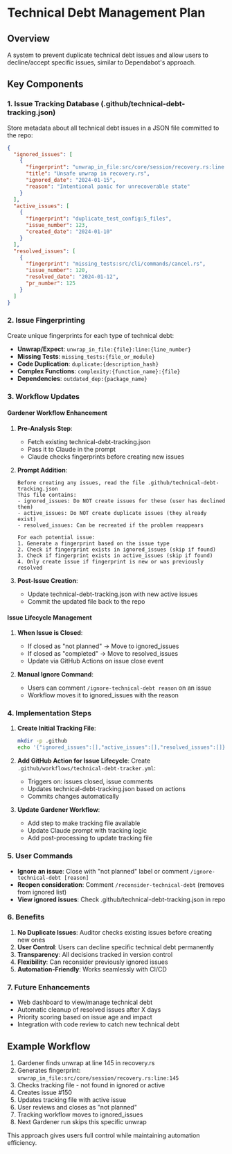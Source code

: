 # Technical Debt Management Plan

## Overview

A system to prevent duplicate technical debt issues and allow users to decline/accept specific issues, similar to Dependabot's approach.

## Key Components

### 1. Issue Tracking Database (.github/technical-debt-tracking.json)

Store metadata about all technical debt issues in a JSON file committed to the repo:

```json
{
  "ignored_issues": [
    {
      "fingerprint": "unwrap_in_file:src/core/session/recovery.rs:line:145",
      "title": "Unsafe unwrap in recovery.rs",
      "ignored_date": "2024-01-15",
      "reason": "Intentional panic for unrecoverable state"
    }
  ],
  "active_issues": [
    {
      "fingerprint": "duplicate_test_config:5_files",
      "issue_number": 123,
      "created_date": "2024-01-10"
    }
  ],
  "resolved_issues": [
    {
      "fingerprint": "missing_tests:src/cli/commands/cancel.rs",
      "issue_number": 120,
      "resolved_date": "2024-01-12",
      "pr_number": 125
    }
  ]
}
```

### 2. Issue Fingerprinting

Create unique fingerprints for each type of technical debt:
- **Unwrap/Expect**: `unwrap_in_file:{file}:line:{line_number}`
- **Missing Tests**: `missing_tests:{file_or_module}`
- **Code Duplication**: `duplicate:{description_hash}`
- **Complex Functions**: `complexity:{function_name}:{file}`
- **Dependencies**: `outdated_dep:{package_name}`

### 3. Workflow Updates

#### Gardener Workflow Enhancement

1. **Pre-Analysis Step**: 
   - Fetch existing technical-debt-tracking.json
   - Pass it to Claude in the prompt
   - Claude checks fingerprints before creating new issues

2. **Prompt Addition**:
   ```
   Before creating any issues, read the file .github/technical-debt-tracking.json
   This file contains:
   - ignored_issues: Do NOT create issues for these (user has declined them)
   - active_issues: Do NOT create duplicate issues (they already exist)
   - resolved_issues: Can be recreated if the problem reappears
   
   For each potential issue:
   1. Generate a fingerprint based on the issue type
   2. Check if fingerprint exists in ignored_issues (skip if found)
   3. Check if fingerprint exists in active_issues (skip if found)
   4. Only create issue if fingerprint is new or was previously resolved
   ```

3. **Post-Issue Creation**:
   - Update technical-debt-tracking.json with new active issues
   - Commit the updated file back to the repo

#### Issue Lifecycle Management

1. **When Issue is Closed**:
   - If closed as "not planned" → Move to ignored_issues
   - If closed as "completed" → Move to resolved_issues
   - Update via GitHub Actions on issue close event

2. **Manual Ignore Command**:
   - Users can comment `/ignore-technical-debt reason` on an issue
   - Workflow moves it to ignored_issues with the reason

### 4. Implementation Steps

1. **Create Initial Tracking File**:
   ```bash
   mkdir -p .github
   echo '{"ignored_issues":[],"active_issues":[],"resolved_issues":[]}' > .github/technical-debt-tracking.json
   ```

2. **Add GitHub Action for Issue Lifecycle**:
   Create `.github/workflows/technical-debt-tracker.yml`:
   - Triggers on: issues closed, issue comments
   - Updates technical-debt-tracking.json based on actions
   - Commits changes automatically

3. **Update Gardener Workflow**:
   - Add step to make tracking file available
   - Update Claude prompt with tracking logic
   - Add post-processing to update tracking file

### 5. User Commands

- **Ignore an issue**: Close with "not planned" label or comment `/ignore-technical-debt [reason]`
- **Reopen consideration**: Comment `/reconsider-technical-debt` (removes from ignored list)
- **View ignored issues**: Check .github/technical-debt-tracking.json in repo

### 6. Benefits

1. **No Duplicate Issues**: Auditor checks existing issues before creating new ones
2. **User Control**: Users can decline specific technical debt permanently
3. **Transparency**: All decisions tracked in version control
4. **Flexibility**: Can reconsider previously ignored issues
5. **Automation-Friendly**: Works seamlessly with CI/CD

### 7. Future Enhancements

- Web dashboard to view/manage technical debt
- Automatic cleanup of resolved issues after X days
- Priority scoring based on issue age and impact
- Integration with code review to catch new technical debt

## Example Workflow

1. Gardener finds unwrap at line 145 in recovery.rs
2. Generates fingerprint: `unwrap_in_file:src/core/session/recovery.rs:line:145`
3. Checks tracking file - not found in ignored or active
4. Creates issue #150
5. Updates tracking file with active issue
6. User reviews and closes as "not planned" 
7. Tracking workflow moves to ignored_issues
8. Next Gardener run skips this specific unwrap

This approach gives users full control while maintaining automation efficiency.
